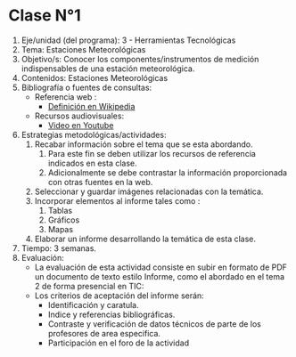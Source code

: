 # Clase N°1

1. Eje/unidad (del programa): 3 - Herramientas Tecnológicas
2. Tema: Estaciones Meteorológicas
3. Objetivo/s: Conocer los componentes/instrumentos de medición indispensables de una estación meteorológica.
4. Contenidos: Estaciones Meteorológicas
5. Bibliografía o fuentes de consultas:
    * Referencia web :
        * [Definición en Wikipedia](https://es.wikipedia.org/wiki/Estaci%C3%B3n_meteorol%C3%B3gica)
    * Recursos audiovisuales:
        * [Video en Youtube](https://www.youtube.com/watch?v=jhHJpwKD__o)
6. Estrategias metodológicas/actividades:
    1. Recabar información sobre el tema que se esta abordando.
        1. Para este fin se deben utilizar los recursos de referencia indicados en esta clase.
        2. Adicionalmente se debe contrastar la información proporcionada con otras fuentes en la web.
    2. Seleccionar y guardar imágenes relacionadas con la temática.
    3. Incorporar elementos al informe tales como :
        1. Tablas
        2. Gráficos
        3. Mapas
    4. Elaborar un informe desarrollando la temática de esta clase.
7. Tiempo: 3 semanas.
8. Evaluación:
    * La evaluación de esta actividad consiste en subir en formato de PDF un documento de texto estilo Informe, como el abordado en el tema 2 de forma presencial en TIC:
    * Los criterios de aceptación del informe serán:
        * Identificación y caratula.
        * Indice y referencias bibliográficas.
        * Contraste y verificación de datos técnicos de parte de los profesores de area especifica.
        * Participación en el foro de la actividad
